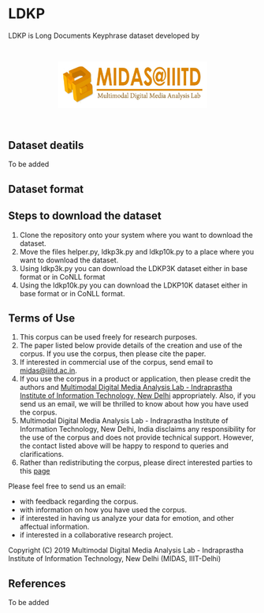 
# LDKP

LDKP is Long Documents Keyphrase dataset developed by

  

<br>

<p  align="center">

<img  src="https://github.com/midas-research/ldkp/blob/master/MIDAS-logo.jpg"  alt="MIDAS lab at IIIT-Delhi"  width="60%"/>

<br>

</p>

<br>

## Dataset deatils
To be added
## Dataset format
## Steps to download the dataset

 1. Clone the repository onto your system where you want to download the dataset.
 2. Move the files helper.py, ldkp3k.py and ldkp10k.py to a place where you want to download the dataset.
 3. Using ldkp3k.py you can download the LDKP3K dataset either in base format or in CoNLL format
 4. Using the ldkp10k.py you can download the LDKP10K dataset either in base format or in CoNLL format.

## Terms of Use

1. This corpus can be used freely for research purposes.
2. The paper listed below provide details of the creation and use of the corpus. If you use the corpus, then please cite the     paper.
3. If interested in commercial use of the corpus, send email to midas@iiitd.ac.in.
4. If you use the corpus in a product or application, then please credit the authors and [Multimodal Digital Media Analysis Lab - Indraprastha Institute of Information Technology, New Delhi](http://midas.iiitd.edu.in) appropriately. Also, if you send us an email, we will be thrilled to know about how you have used the corpus.
5. Multimodal Digital Media Analysis Lab - Indraprastha Institute of Information Technology, New Delhi, India disclaims any responsibility for the use of the corpus and does not provide technical support. However, the contact listed above will be happy to respond to queries and clarifications.
6. Rather than redistributing the corpus, please direct interested parties to this [page](https://github.com/midas-research/ldkp)

Please feel free to send us an email:
- with feedback regarding the corpus.
- with information on how you have used the corpus.
- if interested in having us analyze your data for emotion, and other affectual information.
- if interested in a collaborative research project.

Copyright (C) 2019 Multimodal Digital Media Analysis Lab - Indraprastha Institute of Information Technology, New Delhi (MIDAS, IIIT-Delhi)

## References
 To be added
